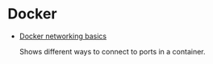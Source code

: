 # Docker

* [Docker networking basics](../notes/2019/2019-11-27-docker-networking-basics/networking.ipynb)

  Shows different ways to connect to ports in a container.
